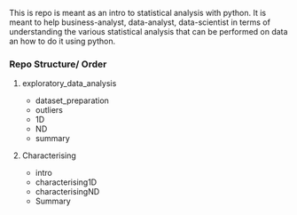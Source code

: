 This is repo is meant as an intro to statistical analysis with python. It is meant to help 
business-analyst, data-analyst, data-scientist in terms of understanding the various 
statistical analysis that can be performed on data an how to do it using python. 

### Repo Structure/ Order
1) exploratory_data_analysis
    * dataset_preparation
    * outliers
    * 1D 
    * ND
    * summary

2) Characterising
    * intro 
    * characterising1D
    * characterisingND
    * Summary 